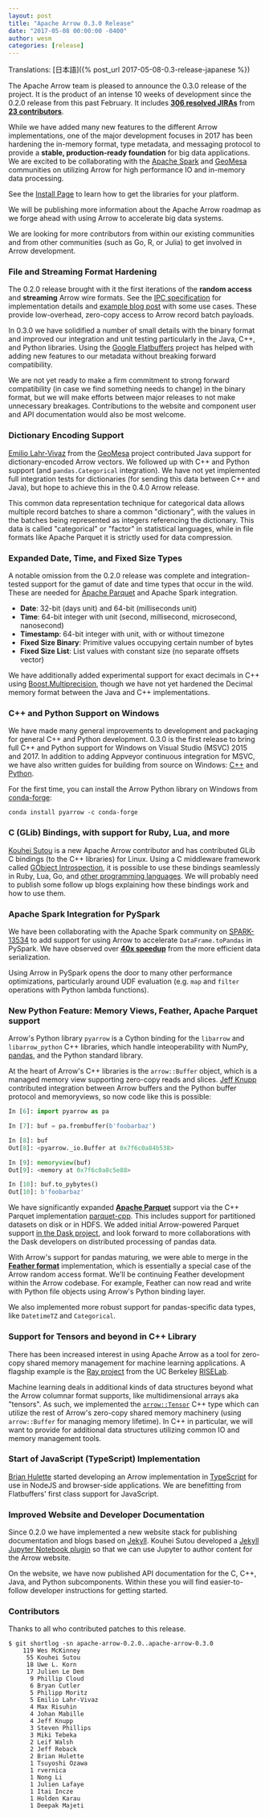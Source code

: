 ```yaml
---
layout: post
title: "Apache Arrow 0.3.0 Release"
date: "2017-05-08 00:00:00 -0400"
author: wesm
categories: [release]
---
```

<!--
{% comment %}
Licensed to the Apache Software Foundation (ASF) under one or more
contributor license agreements.  See the NOTICE file distributed with
this work for additional information regarding copyright ownership.
The ASF licenses this file to you under the Apache License, Version 2.0
(the "License"); you may not use this file except in compliance with
the License.  You may obtain a copy of the License at

http://www.apache.org/licenses/LICENSE-2.0

Unless required by applicable law or agreed to in writing, software
distributed under the License is distributed on an "AS IS" BASIS,
WITHOUT WARRANTIES OR CONDITIONS OF ANY KIND, either express or implied.
See the License for the specific language governing permissions and
limitations under the License.
{% endcomment %}
-->

Translations: [日本語]({% post_url 2017-05-08-0.3-release-japanese %})

The Apache Arrow team is pleased to announce the 0.3.0 release of the
project. It is the product of an intense 10 weeks of development since the
0.2.0 release from this past February. It includes [**306 resolved JIRAs**][1]
from [**23 contributors**][14].

While we have added many new features to the different Arrow implementations,
one of the major development focuses in 2017 has been hardening the in-memory
format, type metadata, and messaging protocol to provide a **stable,
production-ready foundation** for big data applications. We are excited to be
collaborating with the [Apache Spark][3] and [GeoMesa][2] communities on
utilizing Arrow for high performance IO and in-memory data processing.

See the [Install Page][6] to learn how to get the libraries for your platform.

We will be publishing more information about the Apache Arrow roadmap as we
forge ahead with using Arrow to accelerate big data systems.

We are looking for more contributors from within our existing communities and
from other communities (such as Go, R, or Julia) to get involved in Arrow
development.

### File and Streaming Format Hardening

The 0.2.0 release brought with it the first iterations of the **random access**
and **streaming** Arrow wire formats. See the [IPC specification][15] for
implementation details and [example blog post][4] with some use cases. These
provide low-overhead, zero-copy access to Arrow record batch payloads.

In 0.3.0 we have solidified a number of small details with the binary format
and improved our integration and unit testing particularly in the Java, C++,
and Python libraries. Using the [Google Flatbuffers][5] project has helped with
adding new features to our metadata without breaking forward compatibility.

We are not yet ready to make a firm commitment to strong forward compatibility
(in case we find something needs to change) in the binary format, but we will
make efforts between major releases to not make unnecessary
breakages. Contributions to the website and component user and API
documentation would also be most welcome.

### Dictionary Encoding Support

[Emilio Lahr-Vivaz][13] from the [GeoMesa][2] project contributed Java support
for dictionary-encoded Arrow vectors. We followed up with C++ and Python
support (and `pandas.Categorical` integration). We have not yet implemented
full integration tests for dictionaries (for sending this data between C++ and
Java), but hope to achieve this in the 0.4.0 Arrow release.

This common data representation technique for categorical data allows multiple
record batches to share a common "dictionary", with the values in the batches
being represented as integers referencing the dictionary. This data is called
"categorical" or "factor" in statistical languages, while in file formats like
Apache Parquet it is strictly used for data compression.

### Expanded Date, Time, and Fixed Size Types

A notable omission from the 0.2.0 release was complete and integration-tested
support for the gamut of date and time types that occur in the wild. These are
needed for [Apache Parquet][21] and Apache Spark integration.

* **Date**: 32-bit (days unit) and 64-bit (milliseconds unit)
* **Time**: 64-bit integer with unit (second, millisecond, microsecond, nanosecond)
* **Timestamp**: 64-bit integer with unit, with or without timezone
* **Fixed Size Binary**: Primitive values occupying certain number of bytes
* **Fixed Size List**: List values with constant size (no separate offsets vector)

We have additionally added experimental support for exact decimals in C++ using
[Boost.Multiprecision][12], though we have not yet hardened the Decimal memory
format between the Java and C++ implementations.

### C++ and Python Support on Windows

We have made many general improvements to development and packaging for general
C++ and Python development. 0.3.0 is the first release to bring full C++ and
Python support for Windows on Visual Studio (MSVC) 2015 and 2017. In addition
to adding Appveyor continuous integration for MSVC, we have also written guides
for building from source on Windows: [C++][7] and [Python][8].

For the first time, you can install the Arrow Python library on Windows from
[conda-forge][31]:

```shell
conda install pyarrow -c conda-forge
```

### C (GLib) Bindings, with support for Ruby, Lua, and more

[Kouhei Sutou][9] is a new Apache Arrow contributor and has contributed GLib C
bindings (to the C++ libraries) for Linux. Using a C middleware framework
called [GObject Introspection][10], it is possible to use these bindings
seamlessly in Ruby, Lua, Go, and [other programming languages][11]. We will
probably need to publish some follow up blogs explaining how these bindings
work and how to use them.

### Apache Spark Integration for PySpark

We have been collaborating with the Apache Spark community on [SPARK-13534][16]
to add support for using Arrow to accelerate `DataFrame.toPandas` in
PySpark. We have observed over [**40x speedup**][17] from the more efficient
data serialization.

Using Arrow in PySpark opens the door to many other performance optimizations,
particularly around UDF evaluation (e.g. `map` and `filter` operations with
Python lambda functions).

### New Python Feature: Memory Views, Feather, Apache Parquet support

Arrow's Python library `pyarrow` is a Cython binding for the `libarrow` and
`libarrow_python` C++ libraries, which handle inteoperability with NumPy,
[pandas][29], and the Python standard library.

At the heart of Arrow's C++ libraries is the `arrow::Buffer` object, which is a
managed memory view supporting zero-copy reads and slices. [Jeff Knupp][25]
contributed integration between Arrow buffers and the Python buffer protocol
and memoryviews, so now code like this is possible:

```python
In [6]: import pyarrow as pa

In [7]: buf = pa.frombuffer(b'foobarbaz')

In [8]: buf
Out[8]: <pyarrow._io.Buffer at 0x7f6c0a84b538>

In [9]: memoryview(buf)
Out[9]: <memory at 0x7f6c0a8c5e88>

In [10]: buf.to_pybytes()
Out[10]: b'foobarbaz'
```

We have significantly expanded [**Apache Parquet**][21] support via the C++
Parquet implementation [parquet-cpp][23]. This includes support for partitioned
datasets on disk or in HDFS. We added initial Arrow-powered Parquet support [in
the Dask project][24], and look forward to more collaborations with the Dask
developers on distributed processing of pandas data.

With Arrow's support for pandas maturing, we were able to merge in the
[**Feather format**][22] implementation, which is essentially a special case of
the Arrow random access format. We'll be continuing Feather development within
the Arrow codebase. For example, Feather can now read and write with Python
file objects using Arrow's Python binding layer.

We also implemented more robust support for pandas-specific data types, like
`DatetimeTZ` and `Categorical`.

### Support for Tensors and beyond in C++ Library

There has been increased interest in using Apache Arrow as a tool for zero-copy
shared memory management for machine learning applications. A flagship example
is the [Ray project][26] from the UC Berkeley [RISELab][27].

Machine learning deals in additional kinds of data structures beyond what the
Arrow columnar format supports, like multidimensional arrays aka "tensors". As
such, we implemented the [`arrow::Tensor`][28] C++ type which can utilize the
rest of Arrow's zero-copy shared memory machinery (using `arrow::Buffer` for
managing memory lifetime). In C++ in particular, we will want to provide for
additional data structures utilizing common IO and memory management tools.

### Start of JavaScript (TypeScript) Implementation

[Brian Hulette][20] started developing an Arrow implementation in
[TypeScript][30] for use in NodeJS and browser-side applications. We are
benefitting from Flatbuffers' first class support for JavaScript.

### Improved Website and Developer Documentation

Since 0.2.0 we have implemented a new website stack for publishing
documentation and blogs based on [Jekyll][18]. Kouhei Sutou developed a [Jekyll
Jupyter Notebook plugin][19] so that we can use Jupyter to author content for
the Arrow website.

On the website, we have now published API documentation for the C, C++, Java,
and Python subcomponents. Within these you will find easier-to-follow developer
instructions for getting started.

### Contributors

Thanks to all who contributed patches to this release.

```
$ git shortlog -sn apache-arrow-0.2.0..apache-arrow-0.3.0
    119 Wes McKinney
     55 Kouhei Sutou
     18 Uwe L. Korn
     17 Julien Le Dem
      9 Phillip Cloud
      6 Bryan Cutler
      5 Philipp Moritz
      5 Emilio Lahr-Vivaz
      4 Max Risuhin
      4 Johan Mabille
      4 Jeff Knupp
      3 Steven Phillips
      3 Miki Tebeka
      2 Leif Walsh
      2 Jeff Reback
      2 Brian Hulette
      1 Tsuyoshi Ozawa
      1 rvernica
      1 Nong Li
      1 Julien Lafaye
      1 Itai Incze
      1 Holden Karau
      1 Deepak Majeti
```

[1]: https://issues.apache.org/jira/issues/?jql=project%20%3D%20ARROW%20AND%20status%20in%20(Resolved%2C%20Closed)%20AND%20fixVersion%20%3D%200.3.0
[2]: http://www.geomesa.org/
[3]: http://spark.apache.org
[4]: http://wesmckinney.com/blog/arrow-streaming-columnar/
[5]: http://github.com/google/flatbuffers
[6]: http://arrow.apache.org/install
[7]: https://github.com/apache/arrow/blob/master/cpp/doc/Windows.md
[8]: https://github.com/apache/arrow/blob/master/python/doc/source/development.rst
[9]: http://github.com/kou
[10]: https://wiki.gnome.org/Projects/GObjectIntrospection
[11]: https://wiki.gnome.org/Projects/GObjectIntrospection/Users
[12]: https://github.com/boostorg/multiprecision
[13]: https://github.com/elahrvivaz
[14]: https://github.com/apache/arrow/graphs/contributors
[15]: http://arrow.apache.org/docs/ipc.html
[16]: https://issues.apache.org/jira/browse/SPARK-13534
[17]: https://github.com/apache/spark/pull/15821#issuecomment-282175163
[18]: https://jekyllrb.com
[19]: https://github.com/red-data-tools/jekyll-jupyter-notebook
[20]: https://github.com/TheNeuralBit
[21]: http://parquet.apache.org
[22]: https://github.com/wesm/feather
[23]: https://github.com/apache/parquet-cpp
[24]: https://github.com/dask/dask/commit/68f9e417924a985c1f2e2a587126833c70a2e9f4
[25]: https://github.com/JeffKnupp
[26]: https://github.com/ray-project/ray
[27]: https://rise.cs.berkeley.edu/
[28]: http://arrow.apache.org/docs/cpp/classarrow_1_1_tensor.html
[29]: http://pandas.pydata.org
[30]: https://github.com/apache/arrow/tree/master/js
[31]: https://conda-forge.github.io

